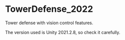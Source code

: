 # TowerDefense_2022
Tower defense with vision control features.

The version used is Unity 2021.2.8, so check it carefully.
